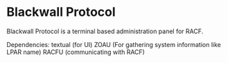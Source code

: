 # Blackwall Protocol
Blackwall Protocol is a terminal based administration panel for RACF.

Dependencies:
textual (for UI)
ZOAU (For gathering system information like LPAR name)
RACFU (communicating with RACF)
